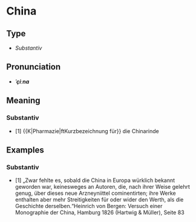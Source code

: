 # China
## Type
- _Substantiv_
## Pronunciation
- **_ˈçiːna_**
## Meaning
### Substantiv
- [1] {{K|Pharmazie|ftKurzbezeichnung für}} die Chinarinde
## Examples
### Substantiv
- [1] „Zwar fehlte es, sobald die China in Europa würklich bekannt geworden war, keinesweges an Autoren, die, nach ihrer Weise gelehrt genug, über dieses neue Arzneyniittel cominentirten; ihre Werke enthalten aber mehr Streitigkeiten für oder wider den Werth, als die Geschichte derselben.“<ref>Heinrich von Bergen: Versuch einer Monographie der China, Hamburg 1826 (Hartwig & Müller), Seite 83</ref>
